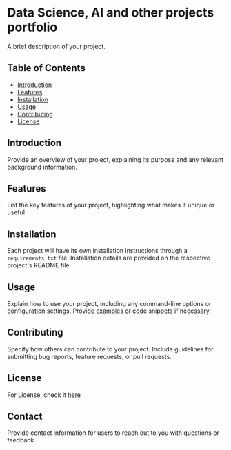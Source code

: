 # Data Science, AI and other projects portfolio

A brief description of your project.

## Table of Contents

- [Introduction](#introduction)
- [Features](#features)
- [Installation](#installation)
- [Usage](#usage)
- [Contributing](#contributing)
- [License](#license)

## Introduction

Provide an overview of your project, explaining its purpose and any relevant background information.

## Features

List the key features of your project, highlighting what makes it unique or useful.

## Installation

Each project will have its own installation instructions through a `requirements.txt` file.
Installation details are provided on the respective project's README file.

## Usage

Explain how to use your project, including any command-line options or configuration settings. Provide examples or code snippets if necessary.

## Contributing

Specify how others can contribute to your project. Include guidelines for submitting bug reports, feature requests, or pull requests.

## License

For License, check it [here](LICENSE)

## Contact

Provide contact information for users to reach out to you with questions or feedback.

